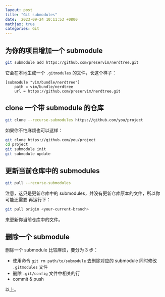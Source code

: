 ```yaml
---
layout: post
title: "Git submodules"
date:  2023-09-24 10:11:53 +0800
mathjax: true
categories: Git
---
```


## 为你的项目增加一个 submodule
```sh
git submodule add https://github.com/preservim/nerdtree.git
```

它会在本地生成一个 `.gitmodules` 的文件，长这个样子：
```
[submodule "vim/bundle/nerdtree"]
	path = vim/bundle/nerdtree
	url = https://github.com/preservim/nerdtree.git
```

## clone 一个带 submodule 的仓库
```sh
git clone --recurse-submodules https://github.com/you/project
```

如果你不怕麻烦也可以这样：
```sh
git clone https://github.com/you/project
cd project
git submodule init
git submodule update
```

## 更新当前仓库中的 submodules
```sh
git pull --recurse-submodules
```

注意，这只是更新仓库中的 submodules，并没有更新仓库原本的文件，所以你可能还需要
再运行下：
```sh
git pull origin <your-current-branch>
```
来更新你当前仓库中的文件。

## 删除一个 submodule
删除一个 submodule 比较麻烦，要分为 3 步：
- 使用命令 `git rm path/to/submodule` 去删除对应的 submodule 同时修改 `.gitmodules` 文件
- 删除 `.git/config` 文件中相关的行
- commit & push

以上。
